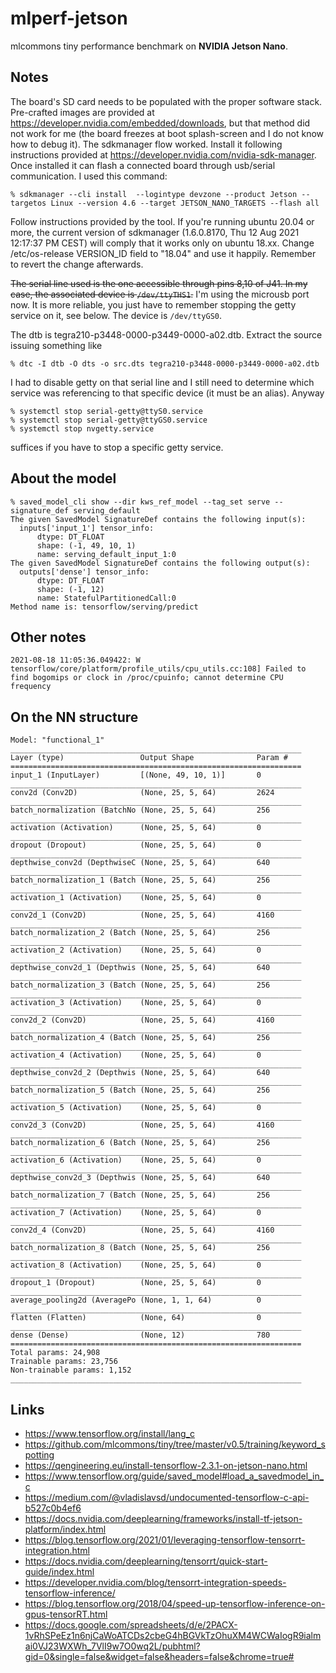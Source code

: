 # mlperf-jetson
mlcommons tiny performance benchmark on **NVIDIA Jetson Nano**.

## Notes
The board's SD card needs to be populated with the proper software stack.
Pre-crafted images are provided at
https://developer.nvidia.com/embedded/downloads, but that method did not work
for me (the board freezes at boot splash-screen and I do not know how to debug
it). The sdkmanager flow worked. Install it following instructions provided at
https://developer.nvidia.com/nvidia-sdk-manager. Once installed it can flash a
connected board through usb/serial communication. I used this command:
```
% sdkmanager --cli install  --logintype devzone --product Jetson --targetos Linux --version 4.6 --target JETSON_NANO_TARGETS --flash all
```
Follow instructions provided by the tool. If you're running ubuntu 20.04 or
more, the current version of sdkmanager (1.6.0.8170, Thu 12 Aug 2021 12:17:37
PM CEST) will comply that it works only on ubuntu 18.xx.  Change
/etc/os-release VERSION_ID field to "18.04" and use it happily. Remember to
revert the change afterwards.

~~The serial line used is the one accessible through pins 8,10 of J41. In my
case, the associated device is `/dev/ttyTHS1`.~~
I'm using the microusb port now. It is more reliable, you just have to remember
stopping the getty service on it, see below. The device is `/dev/ttyGS0`.

The dtb is tegra210-p3448-0000-p3449-0000-a02.dtb. Extract the source issuing something like
```
% dtc -I dtb -O dts -o src.dts tegra210-p3448-0000-p3449-0000-a02.dtb
```

I had to disable getty on that serial line and I still need to determine which service
was referencing to that specific device (it must be an alias). Anyway
```
% systemctl stop serial-getty@ttyS0.service
% systemctl stop serial-getty@ttyGS0.service
% systemctl stop nvgetty.service 
```
suffices if you have to stop a specific getty service.

## About the model
```
% saved_model_cli show --dir kws_ref_model --tag_set serve --signature_def serving_default
The given SavedModel SignatureDef contains the following input(s):
  inputs['input_1'] tensor_info:
      dtype: DT_FLOAT
      shape: (-1, 49, 10, 1)
      name: serving_default_input_1:0
The given SavedModel SignatureDef contains the following output(s):
  outputs['dense'] tensor_info:
      dtype: DT_FLOAT
      shape: (-1, 12)
      name: StatefulPartitionedCall:0
Method name is: tensorflow/serving/predict
```

## Other notes
```
2021-08-18 11:05:36.049422: W tensorflow/core/platform/profile_utils/cpu_utils.cc:108] Failed to find bogomips or clock in /proc/cpuinfo; cannot determine CPU frequency
```

## On the NN structure
```
Model: "functional_1"
_________________________________________________________________
Layer (type)                 Output Shape              Param #   
=================================================================
input_1 (InputLayer)         [(None, 49, 10, 1)]       0         
_________________________________________________________________
conv2d (Conv2D)              (None, 25, 5, 64)         2624      
_________________________________________________________________
batch_normalization (BatchNo (None, 25, 5, 64)         256       
_________________________________________________________________
activation (Activation)      (None, 25, 5, 64)         0         
_________________________________________________________________
dropout (Dropout)            (None, 25, 5, 64)         0         
_________________________________________________________________
depthwise_conv2d (DepthwiseC (None, 25, 5, 64)         640       
_________________________________________________________________
batch_normalization_1 (Batch (None, 25, 5, 64)         256       
_________________________________________________________________
activation_1 (Activation)    (None, 25, 5, 64)         0         
_________________________________________________________________
conv2d_1 (Conv2D)            (None, 25, 5, 64)         4160      
_________________________________________________________________
batch_normalization_2 (Batch (None, 25, 5, 64)         256       
_________________________________________________________________
activation_2 (Activation)    (None, 25, 5, 64)         0         
_________________________________________________________________
depthwise_conv2d_1 (Depthwis (None, 25, 5, 64)         640       
_________________________________________________________________
batch_normalization_3 (Batch (None, 25, 5, 64)         256       
_________________________________________________________________
activation_3 (Activation)    (None, 25, 5, 64)         0         
_________________________________________________________________
conv2d_2 (Conv2D)            (None, 25, 5, 64)         4160      
_________________________________________________________________
batch_normalization_4 (Batch (None, 25, 5, 64)         256       
_________________________________________________________________
activation_4 (Activation)    (None, 25, 5, 64)         0         
_________________________________________________________________
depthwise_conv2d_2 (Depthwis (None, 25, 5, 64)         640       
_________________________________________________________________
batch_normalization_5 (Batch (None, 25, 5, 64)         256       
_________________________________________________________________
activation_5 (Activation)    (None, 25, 5, 64)         0         
_________________________________________________________________
conv2d_3 (Conv2D)            (None, 25, 5, 64)         4160      
_________________________________________________________________
batch_normalization_6 (Batch (None, 25, 5, 64)         256       
_________________________________________________________________
activation_6 (Activation)    (None, 25, 5, 64)         0         
_________________________________________________________________
depthwise_conv2d_3 (Depthwis (None, 25, 5, 64)         640       
_________________________________________________________________
batch_normalization_7 (Batch (None, 25, 5, 64)         256       
_________________________________________________________________
activation_7 (Activation)    (None, 25, 5, 64)         0         
_________________________________________________________________
conv2d_4 (Conv2D)            (None, 25, 5, 64)         4160      
_________________________________________________________________
batch_normalization_8 (Batch (None, 25, 5, 64)         256       
_________________________________________________________________
activation_8 (Activation)    (None, 25, 5, 64)         0         
_________________________________________________________________
dropout_1 (Dropout)          (None, 25, 5, 64)         0         
_________________________________________________________________
average_pooling2d (AveragePo (None, 1, 1, 64)          0         
_________________________________________________________________
flatten (Flatten)            (None, 64)                0         
_________________________________________________________________
dense (Dense)                (None, 12)                780       
=================================================================
Total params: 24,908
Trainable params: 23,756
Non-trainable params: 1,152
_________________________________________________________________
```

## Links
- https://www.tensorflow.org/install/lang_c
- https://github.com/mlcommons/tiny/tree/master/v0.5/training/keyword_spotting
- https://qengineering.eu/install-tensorflow-2.3.1-on-jetson-nano.html
- https://www.tensorflow.org/guide/saved_model#load_a_savedmodel_in_c
- https://medium.com/@vladislavsd/undocumented-tensorflow-c-api-b527c0b4ef6
- https://docs.nvidia.com/deeplearning/frameworks/install-tf-jetson-platform/index.html
- https://blog.tensorflow.org/2021/01/leveraging-tensorflow-tensorrt-integration.html
- https://docs.nvidia.com/deeplearning/tensorrt/quick-start-guide/index.html
- https://developer.nvidia.com/blog/tensorrt-integration-speeds-tensorflow-inference/
- https://blog.tensorflow.org/2018/04/speed-up-tensorflow-inference-on-gpus-tensorRT.html
- https://docs.google.com/spreadsheets/d/e/2PACX-1vRhSPeEz1n6njCaWoATCDs2cbeG4hBGVkTzOhuXM4WCWaIogR9ialmai0VJ23WXWh_7VlI9w7O0wq2L/pubhtml?gid=0&single=false&widget=false&headers=false&chrome=true#
